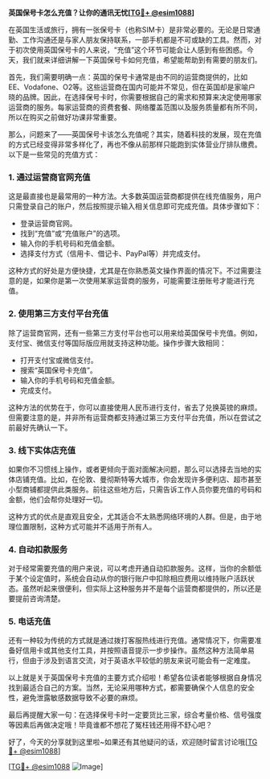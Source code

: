 **英国保号卡怎么充值？让你的通讯无忧[[TG💪+ @esim1088](https://t.me/s/esim1088)]**

在英国生活或旅行，拥有一张保号卡（也称SIM卡）是非常必要的。无论是日常通勤、工作沟通还是与家人朋友保持联系，一部手机都是不可或缺的工具。然而，对于初次使用英国保号卡的人来说，“充值”这个环节可能会让人感到有些困惑。今天，我们就来详细讲解一下英国保号卡如何充值，希望能帮助到有需要的朋友们。

首先，我们需要明确一点：英国的保号卡通常是由不同的运营商提供的，比如EE、Vodafone、O2等。这些运营商在国内可能并不常见，但在英国却是家喻户晓的品牌。因此，在选择保号卡时，你需要根据自己的需求和预算来决定使用哪家运营商的服务。每家运营商的资费套餐、网络覆盖范围以及服务质量都有所不同，所以在购买之前做好功课非常重要。

那么，问题来了——英国保号卡该怎么充值呢？其实，随着科技的发展，现在充值的方式已经变得非常多样化了，再也不像从前那样只能跑到实体营业厅排队缴费。以下是一些常见的充值方式：

### 1. **通过运营商官网充值**
这是最直接也是最常用的一种方法。大多数英国运营商都提供在线充值服务，用户只需登录自己的账户，然后按照提示输入相关信息即可完成充值。具体步骤如下：
- 登录运营商官网。
- 找到“充值”或“充值账户”的选项。
- 输入你的手机号码和充值金额。
- 选择支付方式（信用卡、借记卡、PayPal等）并完成支付。

这种方式的好处是方便快捷，尤其是在你熟悉英文操作界面的情况下。不过需要注意的是，如果你是第一次使用某家运营商的服务，可能需要注册账号才能进行充值。

### 2. **使用第三方支付平台充值**
除了运营商官网，还有一些第三方支付平台也可以用来给英国保号卡充值。例如，支付宝、微信支付等国际版应用就支持这种功能。操作步骤大致相同：
- 打开支付宝或微信支付。
- 搜索“英国保号卡充值”。
- 输入你的手机号码和充值金额。
- 完成支付。

这种方法的优势在于，你可以直接使用人民币进行支付，省去了兑换英镑的麻烦。但需要注意的是，并非所有运营商都支持通过第三方支付平台充值，所以在尝试之前最好先确认一下。

### 3. **线下实体店充值**
如果你不习惯线上操作，或者更倾向于面对面解决问题，那么可以选择去当地的实体店铺充值。比如，在伦敦、曼彻斯特等大城市，你会发现许多便利店、超市甚至小型商铺都提供此类服务。前往这些地方后，只需告诉工作人员你要充值的号码和金额，他们会帮你处理好一切。

这种方式的优点是直观且安全，尤其适合不太熟悉网络环境的人群。但是，由于地理位置限制，这种方式可能并不适用于所有人。

### 4. **自动扣款服务**
对于经常需要充值的用户来说，可以考虑开通自动扣款服务。这样，当你的余额低于某个设定值时，系统会自动从你的银行账户中扣除相应费用以维持账户活跃状态。虽然听起来很便利，但实际上这种服务并不是每个运营商都提供的，所以还是要提前咨询清楚。

### 5. **电话充值**
还有一种较为传统的方式就是通过拨打客服热线进行充值。通常情况下，你需要准备好信用卡或其他支付工具，并按照语音提示一步步操作。虽然这种方法简单易行，但由于涉及到语言交流，对于英语水平较低的朋友来说可能会有一定难度。

以上就是关于英国保号卡充值的主要方式介绍啦！希望各位读者能够根据自身情况找到最适合自己的方案。当然，无论采用哪种方式，都需要确保个人信息的安全性，避免泄露敏感数据导致不必要的麻烦。

最后再提醒大家一句：在选择保号卡时一定要货比三家，综合考量价格、信号强度等因素后再做决定哦！毕竟谁都不想花了冤枉钱还用得不舒心吧？

好了，今天的分享就到这里啦~如果还有其他疑问的话，欢迎随时留言讨论哦[[TG💪+ @esim1088](https://t.me/s/esim1088)] 

[[TG💪+ @esim1088](https://t.me/s/esim1088) ![Image](https://i.postimg.cc/4NQfJmqS/Snipaste-2025-05-13-00-14-12.png)]